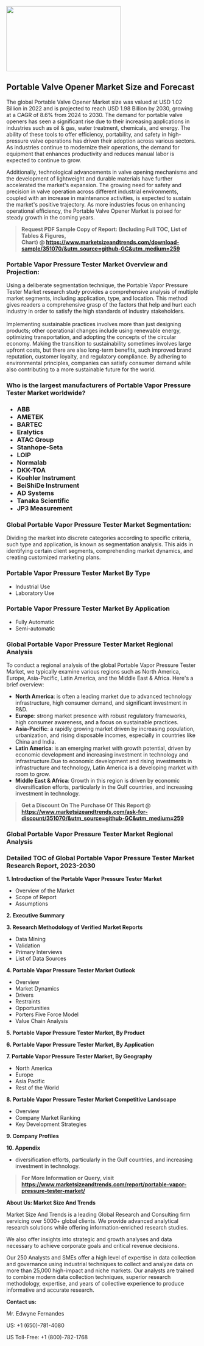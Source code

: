 <p><img class="alignnone size-medium wp-image-20088" src="https://ffe5etoiles.com/wp-content/uploads/2024/12/MST1-300x171.png" alt="" width="300" height="171" /></p><h2>Portable Valve Opener Market Size and Forecast</h2><p>The global Portable Valve Opener Market size was valued at USD 1.02 Billion in 2022 and is projected to reach USD 1.98 Billion by 2030, growing at a CAGR of 8.6% from 2024 to 2030. The demand for portable valve openers has seen a significant rise due to their increasing applications in industries such as oil & gas, water treatment, chemicals, and energy. The ability of these tools to offer efficiency, portability, and safety in high-pressure valve operations has driven their adoption across various sectors. As industries continue to modernize their operations, the demand for equipment that enhances productivity and reduces manual labor is expected to continue to grow.</p><p>Additionally, technological advancements in valve opening mechanisms and the development of lightweight and durable materials have further accelerated the market's expansion. The growing need for safety and precision in valve operation across different industrial environments, coupled with an increase in maintenance activities, is expected to sustain the market's positive trajectory. As more industries focus on enhancing operational efficiency, the Portable Valve Opener Market is poised for steady growth in the coming years.</p></p><blockquote id="" class=""><strong>Request PDF Sample Copy of Report: (Including Full TOC, List of Tables &amp; Figures, Chart)&nbsp;@&nbsp;<strong><a href="https://www.marketsizeandtrends.com/download-sample/351070/&utm_source=github-GC&utm_medium=259" target="_blank">https://www.marketsizeandtrends.com/download-sample/351070/&utm_source=github-GC&utm_medium=259</a></strong></strong></blockquote><h3 id="" class="">Portable Vapor Pressure Tester Market&nbsp;Overview and Projection:</h3><p id="" class="">Using a deliberate segmentation technique, the Portable Vapor Pressure Tester Market research study provides a comprehensive analysis of multiple market segments, including application, type, and location. This method gives readers a comprehensive grasp of the factors that help and hurt each industry in order to satisfy the high standards of industry stakeholders. <br /> <br />Implementing sustainable practices involves more than just designing products; other operational changes include using renewable energy, optimizing transportation, and adopting the concepts of the circular economy. Making the transition to sustainability sometimes involves large upfront costs, but there are also long-term benefits, such improved brand reputation, customer loyalty, and regulatory compliance. By adhering to environmental principles, companies can satisfy consumer demand while also contributing to a more sustainable future for the world.</p><h3 id="" class="">Who is the largest manufacturers of&nbsp;Portable Vapor Pressure Tester Market worldwide?</h3><h3 class=""><p><ul><li>ABB </li><li> AMETEK </li><li> BARTEC </li><li> Eralytics </li><li> ATAC Group </li><li> Stanhope-Seta </li><li> LOIP </li><li> Normalab </li><li> DKK-TOA </li><li> Koehler Instrument </li><li> BeiShiDe Instrument </li><li> AD Systems </li><li> Tanaka Scientific </li><li> JP3 Measurement</li></ul></p></h3><h3 id="" class="">Global&nbsp;Portable Vapor Pressure Tester Market Segmentation:</h3><p id="" class="">Dividing the market into discrete categories according to specific criteria, such type and application, is known as segmentation analysis. This aids in identifying certain client segments, comprehending market dynamics, and creating customized marketing plans.</p><h3 id="" class="">Portable Vapor Pressure Tester Market&nbsp;By Type</h3><p><p><ul><li>Industrial Use</li><li> Laboratory Use</p></li></ul></p></p><h3 id="" class="">Portable Vapor Pressure Tester Market&nbsp;By Application</h3><p class=""><p><ul><li>Fully Automatic</li><li> Semi-automatic</li></ul></p></p><h3 id="" class="">Global Portable Vapor Pressure Tester Market Regional Analysis</h3><p id="" class="">To conduct a regional analysis of the global Portable Vapor Pressure Tester Market, we typically examine various regions such as North America, Europe, Asia-Pacific, Latin America, and the Middle East &amp; Africa. Here's a brief overview:</p><ul><li><strong>North America</strong>: is often a leading market due to advanced technology infrastructure, high consumer demand, and significant investment in R&amp;D.</li><li><strong>Europe</strong>: strong market presence with robust regulatory frameworks, high consumer awareness, and a focus on sustainable practices.</li><li><strong>Asia-Pacific</strong>: a rapidly growing market driven by increasing population, urbanization, and rising disposable incomes, especially in countries like China and India.</li><li><strong>Latin America</strong>: is an emerging market with growth potential, driven by economic development and increasing investment in technology and infrastructure.Due to economic development and rising investments in infrastructure and technology, Latin America is a developing market with room to grow.</li><li><strong>Middle East &amp; Africa</strong>: Growth in this region is driven by economic diversification efforts, particularly in the Gulf countries, and increasing investment in technology.</li></ul><blockquote id="" class=""><strong>Get a Discount On The Purchase Of This Report @ <strong><a href="https://www.marketsizeandtrends.com/ask-for-discount/351070/&utm_source=github-GC&utm_medium=259" target="_blank">https://www.marketsizeandtrends.com/ask-for-discount/351070/&utm_source=github-GC&utm_medium=259</a></strong></strong></blockquote><h3 id="" class="">Global Portable Vapor Pressure Tester Market Regional Analysis</h3><h3 id="" class="">Detailed TOC of Global Portable Vapor Pressure Tester Market Research Report, 2023-2030</h3><p id="" class=""><strong>1. Introduction of the Portable Vapor Pressure Tester Market</strong></p><ul><li>Overview of the Market</li><li>Scope of Report</li><li>Assumptions</li></ul><p id="" class=""><strong>2. Executive Summary</strong></p><p id="" class=""><strong>3. Research Methodology of Verified Market Reports</strong></p><ul><li>Data Mining</li><li>Validation</li><li>Primary Interviews</li><li>List of Data Sources</li></ul><p id="" class=""><strong>4. Portable Vapor Pressure Tester Market Outlook</strong></p><ul><li>Overview</li><li>Market Dynamics</li><li>Drivers</li><li>Restraints</li><li>Opportunities</li><li>Porters Five Force Model</li><li>Value Chain Analysis</li></ul><p id="" class=""><strong>5. Portable Vapor Pressure Tester Market, By Product</strong></p><p id="" class=""><strong>6. Portable Vapor Pressure Tester Market, By Application</strong></p><p id="" class=""><strong>7. Portable Vapor Pressure Tester Market, By Geography</strong></p><ul><li>North America</li><li>Europe</li><li>Asia Pacific</li><li>Rest of the World</li></ul><p id="" class=""><strong>8. Portable Vapor Pressure Tester Market Competitive Landscape</strong></p><ul><li>Overview</li><li>Company Market Ranking</li><li>Key Development Strategies</li></ul><p id="" class=""><strong>9. Company Profiles</strong></p><p id="" class=""><strong>10. Appendix</strong></p><ul><li>diversification efforts, particularly in the Gulf countries, and increasing investment in technology.</li></ul><blockquote id="" class=""><strong>For More Information or Query, visit <strong><strong><a href="https://www.marketsizeandtrends.com/report/portable-vapor-pressure-tester-market/" target="_blank">https://www.marketsizeandtrends.com/report/portable-vapor-pressure-tester-market/</a></strong></strong></strong></blockquote><p id="" class=""><strong>About Us: Market Size And Trends</strong></p><p id="" class="">Market Size And Trends is a leading Global Research and Consulting firm servicing over 5000+ global clients. We provide advanced analytical research solutions while offering information-enriched research studies.</p><p id="" class="">We also offer insights into strategic and growth analyses and data necessary to achieve corporate goals and critical revenue decisions.</p><p id="" class="">Our 250 Analysts and SMEs offer a high level of expertise in data collection and governance using industrial techniques to collect and analyze data on more than 25,000 high-impact and niche markets. Our analysts are trained to combine modern data collection techniques, superior research methodology, expertise, and years of collective experience to produce informative and accurate research.</p><p id="" class=""><strong>Contact us:</strong></p><p id="" class="">Mr. Edwyne Fernandes</p><p id="" class="">US: +1 (650)-781-4080</p><p id="" class="">US Toll-Free: +1 (800)-782-1768</p>
